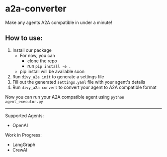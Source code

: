 # a2a-converter
Make any agents A2A compatible in under a minute!

## How to use:
1. Install our package
    - For now, you can
        - clone the repo
        - run `pip install -e .`
    - pip install will be available soon
2. Run `divy_a2a init` to generate a settings file
3. Fill out the generated `settings.yaml` file with your agent's details
4. Run `divy_a2a convert` to convert your agent to A2A compatible format

Now you can run your A2A compatible agent using `python agent_executor.py`

---

Supported Agents:
- OpenAI

Work in Progress:
- LangGraph
- CrewAI
